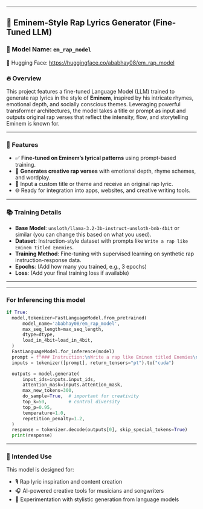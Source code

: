 
---

## 🧠 Eminem-Style Rap Lyrics Generator (Fine-Tuned LLM)

### 🚀 Model Name: `em_rap_model`
📍 Hugging Face: https://huggingface.co/ababhay08/em_rap_model

### 🔥 Overview
This project features a fine-tuned Language Model (LLM) trained to generate rap lyrics in the style of **Eminem**, inspired by his intricate rhymes, emotional depth, and socially conscious themes. Leveraging powerful transformer architectures, the model takes a title or prompt as input and outputs original rap verses that reflect the intensity, flow, and storytelling Eminem is known for.

---

### 🧾 Features
- ✅ **Fine-tuned on Eminem’s lyrical patterns** using prompt-based training.
- 🎤 **Generates creative rap verses** with emotional depth, rhyme schemes, and wordplay.
- 📝 Input a custom title or theme and receive an original rap lyric.
- 🌐 Ready for integration into apps, websites, and creative writing tools.

---

### 📚 Training Details
- **Base Model**: `unsloth/llama-3.2-3b-instruct-unsloth-bnb-4bit` or similar (you can change this based on what you used).
- **Dataset**: Instruction-style dataset with prompts like `Write a rap like Eminem titled Enemies`.
- **Training Method**: Fine-tuning with supervised learning on synthetic rap instruction-response data.
- **Epochs**: (Add how many you trained, e.g., 3 epochs)
- **Loss**: (Add your final training loss if available)


---
---
### For Inferencing this model
```python
if True:
  model,tokenizer=FastLanguageModel.from_pretrained(
      model_name='ababhay08/em_rap_model',
      max_seq_length=max_seq_length,
      dtype=dtype,
      load_in_4bit=load_in_4bit,
  )
  FastLanguageModel.for_inference(model)
  prompt = f"### Instruction:\nWrite a rap like Eminem titled Enemies\n\n### Response:\n"
  inputs = tokenizer([prompt], return_tensors="pt").to("cuda")

  outputs = model.generate(
      input_ids=inputs.input_ids,
      attention_mask=inputs.attention_mask,
      max_new_tokens=300,
      do_sample=True,  # important for creativity
      top_k=50,        # control diversity
      top_p=0.95,
      temperature=1.0,
      repetition_penalty=1.2,
  )
  response = tokenizer.decode(outputs[0], skip_special_tokens=True)
  print(response)
```
    

---

### 🎯 Intended Use
This model is designed for:
- 🎙️ Rap lyric inspiration and content creation
- 🎧 AI-powered creative tools for musicians and songwriters
- 🧪 Experimentation with stylistic generation from language models

